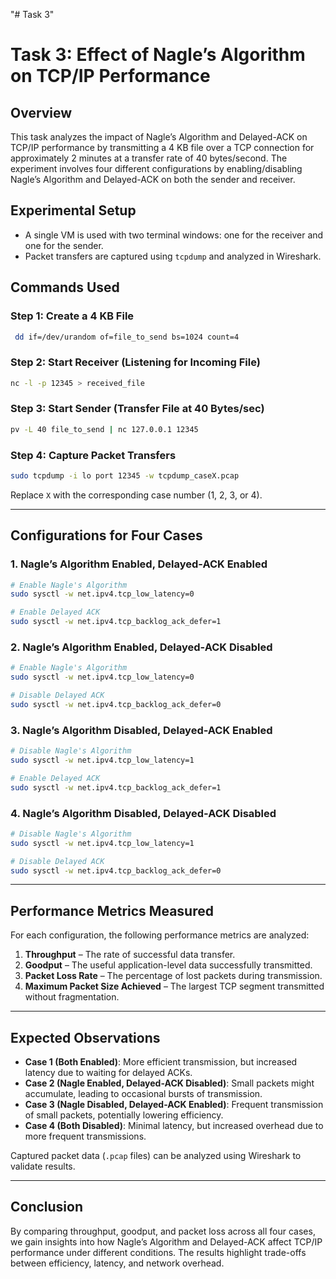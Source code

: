 "# Task 3" 
# Task 3: Effect of Nagle’s Algorithm on TCP/IP Performance

## Overview
This task analyzes the impact of Nagle’s Algorithm and Delayed-ACK on TCP/IP performance by transmitting a 4 KB file over a TCP connection for approximately 2 minutes at a transfer rate of 40 bytes/second. The experiment involves four different configurations by enabling/disabling Nagle’s Algorithm and Delayed-ACK on both the sender and receiver.

## Experimental Setup
- A single VM is used with two terminal windows: one for the receiver and one for the sender.
- Packet transfers are captured using `tcpdump` and analyzed in Wireshark.

## Commands Used
### **Step 1: Create a 4 KB File**
```bash
 dd if=/dev/urandom of=file_to_send bs=1024 count=4
```

### **Step 2: Start Receiver (Listening for Incoming File)**
```bash
nc -l -p 12345 > received_file
```

### **Step 3: Start Sender (Transfer File at 40 Bytes/sec)**
```bash
pv -L 40 file_to_send | nc 127.0.0.1 12345
```

### **Step 4: Capture Packet Transfers**
```bash
sudo tcpdump -i lo port 12345 -w tcpdump_caseX.pcap
```
Replace `X` with the corresponding case number (1, 2, 3, or 4).

---
## Configurations for Four Cases

### **1. Nagle’s Algorithm Enabled, Delayed-ACK Enabled**
```bash
# Enable Nagle's Algorithm
sudo sysctl -w net.ipv4.tcp_low_latency=0

# Enable Delayed ACK
sudo sysctl -w net.ipv4.tcp_backlog_ack_defer=1
```

### **2. Nagle’s Algorithm Enabled, Delayed-ACK Disabled**
```bash
# Enable Nagle's Algorithm
sudo sysctl -w net.ipv4.tcp_low_latency=0

# Disable Delayed ACK
sudo sysctl -w net.ipv4.tcp_backlog_ack_defer=0
```

### **3. Nagle’s Algorithm Disabled, Delayed-ACK Enabled**
```bash
# Disable Nagle's Algorithm
sudo sysctl -w net.ipv4.tcp_low_latency=1

# Enable Delayed ACK
sudo sysctl -w net.ipv4.tcp_backlog_ack_defer=1
```

### **4. Nagle’s Algorithm Disabled, Delayed-ACK Disabled**
```bash
# Disable Nagle's Algorithm
sudo sysctl -w net.ipv4.tcp_low_latency=1

# Disable Delayed ACK
sudo sysctl -w net.ipv4.tcp_backlog_ack_defer=0
```

---
## **Performance Metrics Measured**
For each configuration, the following performance metrics are analyzed:
1. **Throughput** – The rate of successful data transfer.
2. **Goodput** – The useful application-level data successfully transmitted.
3. **Packet Loss Rate** – The percentage of lost packets during transmission.
4. **Maximum Packet Size Achieved** – The largest TCP segment transmitted without fragmentation.

---
## **Expected Observations**
- **Case 1 (Both Enabled)**: More efficient transmission, but increased latency due to waiting for delayed ACKs.
- **Case 2 (Nagle Enabled, Delayed-ACK Disabled)**: Small packets might accumulate, leading to occasional bursts of transmission.
- **Case 3 (Nagle Disabled, Delayed-ACK Enabled)**: Frequent transmission of small packets, potentially lowering efficiency.
- **Case 4 (Both Disabled)**: Minimal latency, but increased overhead due to more frequent transmissions.

Captured packet data (`.pcap` files) can be analyzed using Wireshark to validate results.

---
## **Conclusion**
By comparing throughput, goodput, and packet loss across all four cases, we gain insights into how Nagle’s Algorithm and Delayed-ACK affect TCP/IP performance under different conditions. The results highlight trade-offs between efficiency, latency, and network overhead.

